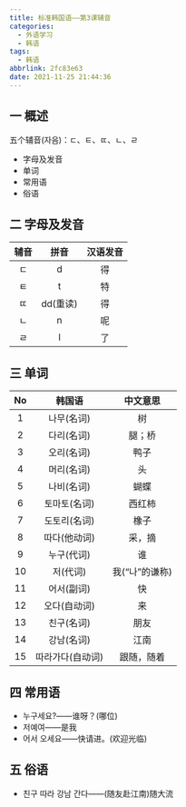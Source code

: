 ```yaml
---
title: 标准韩国语——第3课辅音
categories:
  - 外语学习
  - 韩语
tags:
  - 韩语
abbrlink: 2fc83e63
date: 2021-11-25 21:44:36
---
```

## 一 概述

五个辅音(자음)：ㄷ、ㅌ、ㄸ、ㄴ、ㄹ

* 字母及发音
* 单词
* 常用语
* 俗语

<!--more-->

## 二 字母及发音

| 辅音 |   拼音   | 汉语发音 |
| :--: | :------: | :------: |
|  ㄷ  |    d     |    得    |
|  ㅌ  |    t     |    特    |
|  ㄸ  | dd(重读) |    得    |
|  ㄴ  |    n     |    呢    |
|  ㄹ  |    l     |    了    |

## 三 单词

|  No  |      韩国语      |    中文意思    |
| :--: | :--------------: | :------------: |
|  1   |    나무(名词)    |       树       |
|  2   |    다리(名词)    |     腿；桥     |
|  3   |    오리(名词)    |      鸭子      |
|  4   |    머리(名词)    |       头       |
|  5   |    나비(名词)    |      蝴蝶      |
|  6   |   토마토(名词)   |     西红柿     |
|  7   |   도토리(名词)   |      橡子      |
|  8   |   따다(他动词)   |     采，摘     |
|  9   |    누구(代词)    |       谁       |
|  10  |     저(代词)     | 我(“나”的谦称) |
|  11  |    어서(副词)    |       快       |
|  12  |   오다(自动词)   |       来       |
|  13  |    친구(名词)    |      朋友      |
|  14  |    강남(名词)    |      江南      |
|  15  | 따라가다(自动词) |   跟随，随着   |

## 四 常用语

* 누구세요?——谁呀？(哪位)
* 저예여——是我
* 어서 오세요——快请进。(欢迎光临)

## 五 俗语

* 친구 따라 강남 간다——(随友赴江南)随大流